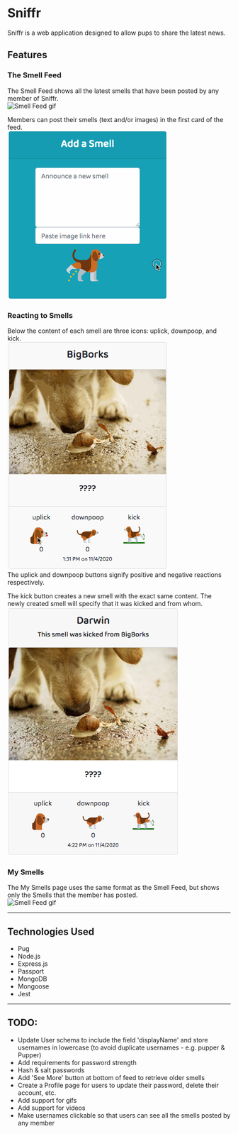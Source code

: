 # Sniffr

Sniffr is a web application designed to allow pups to share the latest news. 

## Features
### The Smell Feed
The Smell Feed shows all the latest smells that have been posted by any member of Sniffr.  
![Smell Feed gif](img/SmellFeed.gif)

Members can post their smells (text and/or images) in the first card of the feed.  
![Add a smell](img/newSmellButton.gif)

### Reacting to Smells
Below the content of each smell are three icons: uplick, downpoop, and kick.  
![Reaction buttons](img/buttonIcons.gif)  
The uplick and downpoop buttons signify positive and negative reactions respectively.  

The kick button creates a new smell with the exact same content. The newly created smell will specify that it was kicked and from whom.  
![Kicked Smell](img/kickedSmell.png)

### My Smells
The My Smells page uses the same format as the Smell Feed, but shows only the Smells that the member has posted.  
![Smell Feed gif](img/MySmells.gif)

---

## Technologies Used
- Pug
- Node.js
- Express.js
- Passport
- MongoDB
- Mongoose
- Jest

---

## TODO:
- Update User schema to include the field 'displayName' and store usernames in lowercase (to avoid duplicate usernames - e.g. pupper & Pupper)
- Add requirements for password strength
- Hash & salt passwords
- Add 'See More' button at bottom of feed to retrieve older smells
- Create a Profile page for users to update their password, delete their account, etc.
- Add support for gifs
- Add support for videos
- Make usernames clickable so that users can see all the smells posted by any member
